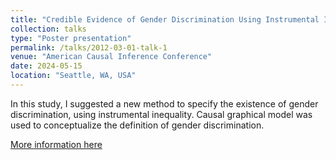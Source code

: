 ```yaml
---
title: "Credible Evidence of Gender Discrimination Using Instrumental Inequality"
collection: talks
type: "Poster presentation"
permalink: /talks/2012-03-01-talk-1
venue: "American Causal Inference Conference"
date: 2024-05-15
location: "Seattle, WA, USA"
---
```


In this study, I suggested a new method to specify the existence of gender discrimination, using instrumental inequality. Causal graphical model was used to conceptualize the definition of gender discrimination.

[More information here](https://www.postersessiononline.eu/173580348_eu/congresos/SCI2024/aula/-P_43_SCI2024.pdf)
